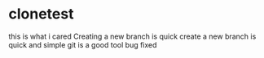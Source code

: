 # clonetest
this is what i cared
Creating a new branch is quick
create a new branch is quick and simple
git is a good tool
bug fixed

